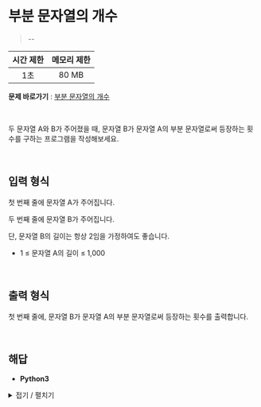 # 부분 문자열의 개수
> --

|시간 제한|메모리 제한|
|:---:|:---:|
|1초|80 MB|

**문제 바로가기** : [부분 문자열의 개수](https://www.codetree.ai/missions/4/problems/number-of-substrings/description "부분 문자열의 개수")

</br>

두 문자열 A와 B가 주어졌을 때, 문자열 B가 문자열 A의 부분 문자열로써 등장하는 횟수를 구하는 프로그램을 작성해보세요.

</br>

## 입력 형식
첫 번째 줄에 문자열 A가 주어집니다.

두 번째 줄에 문자열 B가 주어집니다.

단, 문자열 B의 길이는 항상 2임을 가정하여도 좋습니다.

- 1 ≤ 문자열 A의 길이 ≤ 1,000

</br>

## 출력 형식
첫 번째 줄에, 문자열 B가 문자열 A의 부분 문자열로써 등장하는 횟수를 출력합니다.

</br>

## 해답
- **Python3**
<details>
<summary>접기 / 펼치기</summary>
<div markdown="1">

```py
import sys
strInput = sys.stdin.readline().strip()
strPart = sys.stdin.readline().strip()
lenPart = len(strPart)
count = 0

for i in range(len(strInput) - lenPart + 1):
    if strInput[i:i+lenPart] == strPart:
        count += 1

print(count)
```

</div>
</details>